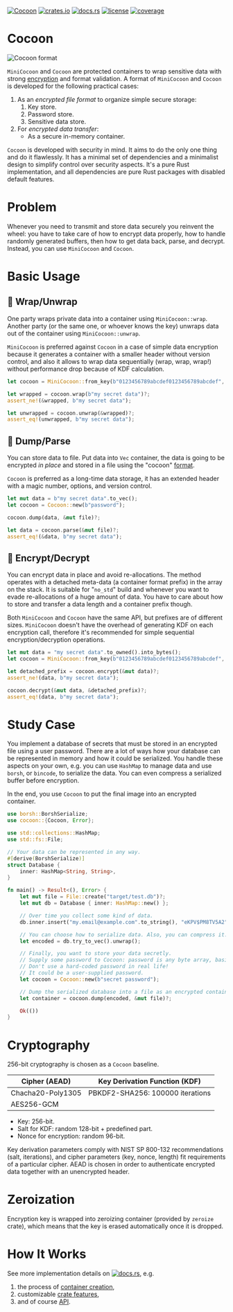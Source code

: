 [![Cocoon](https://github.com/fadeevab/cocoon/workflows/Cocoon/badge.svg?event=push)](https://github.com/fadeevab/cocoon)
[![crates.io](https://img.shields.io/crates/v/cocoon.svg)](https://crates.io/crates/cocoon)
[![docs.rs](https://docs.rs/cocoon/badge.svg)](https://docs.rs/cocoon/)
[![license](https://img.shields.io/badge/license-MIT-blue.svg)](https://github.com/fadeevab/cocoon/LICENSE)
[![coverage](https://coveralls.io/repos/github/fadeevab/cocoon/badge.svg?branch=main)](https://coveralls.io/github/fadeevab/cocoon?branch=main)

# Cocoon

<img alt="Cocoon format" src="https://github.com/fadeevab/cocoon/raw/main/images/cocoon_format.svg" />

`MiniCocoon` and `Cocoon` are protected containers to wrap sensitive data with strong
[encryption](#cryptography) and format validation. A format of `MiniCocoon` and `Cocoon`
is developed for the following practical cases:

1. As an _encrypted file format_ to organize simple secure storage:
   1. Key store.
   2. Password store.
   3. Sensitive data store.
2. For _encrypted data transfer_:
   * As a secure in-memory container.

`Cocoon` is developed with security in mind. It aims to do the only one thing and do it
flawlessly. It has a minimal set of dependencies and a minimalist design to simplify control over
security aspects. It's a pure Rust implementation, and all dependencies are pure Rust
packages with disabled default features.

# Problem

Whenever you need to transmit and store data securely you reinvent the wheel: you have to
take care of how to encrypt data properly, how to handle randomly generated buffers,
then how to get data back, parse, and decrypt. Instead, you can use `MiniCocoon`
and `Cocoon`.

# Basic Usage

## 📌 Wrap/Unwrap

One party wraps private data into a container using `MiniCocoon::wrap`.
Another party (or the same one, or whoever knows the key) unwraps data
out of the container using `MiniCocoon::unwrap`.

`MiniCocoon` is preferred against `Cocoon` in a case of simple data encryption
because it generates a container with a smaller header without version control, and also
it allows to wrap data sequentially (wrap, wrap, wrap!) without performance drop
because of KDF calculation.
```rust
let cocoon = MiniCocoon::from_key(b"0123456789abcdef0123456789abcdef", &[0; 32]);

let wrapped = cocoon.wrap(b"my secret data")?;
assert_ne!(&wrapped, b"my secret data");

let unwrapped = cocoon.unwrap(&wrapped)?;
assert_eq!(unwrapped, b"my secret data");
```

## 📌 Dump/Parse

You can store data to file. Put data into `Vec` container, the data is going to be
encrypted _in place_ and stored in a file using the "cocoon" [format](#cocoon).

`Cocoon` is preferred as a long-time data storage, it has an extended header with a magic
number, options, and version control.
```rust
let mut data = b"my secret data".to_vec();
let cocoon = Cocoon::new(b"password");

cocoon.dump(data, &mut file)?;

let data = cocoon.parse(&mut file)?;
assert_eq!(&data, b"my secret data");
```

## 📌 Encrypt/Decrypt

You can encrypt data in place and avoid re-allocations. The method operates with a detached
meta-data (a container format prefix) in the array on the stack. It is suitable for "`no_std`"
build and whenever you want to evade re-allocations of a huge amount of data. You have to care
about how to store and transfer a data length and a container prefix though.

Both `MiniCocoon` and `Cocoon` have the same API, but prefixes are of different sizes.
`MiniCocoon` doesn't have the overhead of generating KDF on each encryption call, therefore
it's recommended for simple sequential encryption/decryption operations.
```rust
let mut data = "my secret data".to_owned().into_bytes();
let cocoon = MiniCocoon::from_key(b"0123456789abcdef0123456789abcdef", &[0; 32]);

let detached_prefix = cocoon.encrypt(&mut data)?;
assert_ne!(data, b"my secret data");

cocoon.decrypt(&mut data, &detached_prefix)?;
assert_eq!(data, b"my secret data");
```

# Study Case
You implement a database of secrets that must be stored in an encrypted file using a user
password. There are a lot of ways how your database can be represented in memory and how
it could be serialized. You handle these aspects on your own, e.g. you can use
`HashMap` to manage data and use `borsh`, or `bincode`,
to serialize the data. You can even compress a serialized buffer before encryption.

In the end, you use `Cocoon` to put the final image into an encrypted container.

```rust
use borsh::BorshSerialize;
use cocoon::{Cocoon, Error};

use std::collections::HashMap;
use std::fs::File;

// Your data can be represented in any way.
#[derive(BorshSerialize)]
struct Database {
    inner: HashMap<String, String>,
}

fn main() -> Result<(), Error> {
    let mut file = File::create("target/test.db")?;
    let mut db = Database { inner: HashMap::new() };

    // Over time you collect some kind of data.
    db.inner.insert("my.email@example.com".to_string(), "eKPV$PM8TV5A2".to_string());

    // You can choose how to serialize data. Also, you can compress it.
    let encoded = db.try_to_vec().unwrap();

    // Finally, you want to store your data secretly.
    // Supply some password to Cocoon: password is any byte array, basically.
    // Don't use a hard-coded password in real life!
    // It could be a user-supplied password.
    let cocoon = Cocoon::new(b"secret password");

    // Dump the serialized database into a file as an encrypted container.
    let container = cocoon.dump(encoded, &mut file)?;

    Ok(())
}
```

# Cryptography

256-bit cryptography is chosen as a `Cocoon` baseline.

| Cipher (AEAD)     | Key Derivation Function (KDF)    |
|-------------------|----------------------------------|
| Chacha20-Poly1305 | PBKDF2-SHA256: 100000 iterations |
| AES256-GCM        |                                  |

* Key: 256-bit.
* Salt for KDF: random 128-bit + predefined part.
* Nonce for encryption: random 96-bit.

Key derivation parameters comply with NIST SP 800-132 recommendations (salt, iterations),
and cipher parameters (key, nonce, length) fit requirements of a particular cipher.
AEAD is chosen in order to authenticate encrypted data together with an unencrypted header.

# Zeroization

Encryption key is wrapped into zeroizing container
(provided by `zeroize` crate), which means that the key is erased automatically once it is dropped.

# How It Works

See more implementation details on
[![docs.rs](https://docs.rs/cocoon/badge.svg)](https://docs.rs/cocoon/), e.g.
1. the process of [container creation](https://docs.rs/cocoon/#container-creation),
2. customizable [crate features](https://docs.rs/cocoon/#crate-features),
3. and of course [API](https://docs.rs/cocoon/#cocoon).